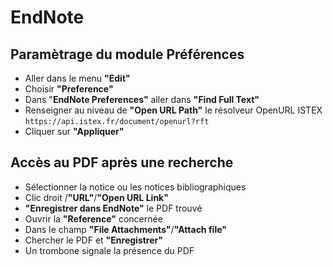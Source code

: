 # EndNote

## Paramètrage du module Préférences

* Aller dans le menu **"Edit"**
* Choisir **"Preference"**
* Dans "**EndNote Preferences"** aller dans **"Find Full Text"**
* Renseigner au niveau de **"Open URL Path"** le résolveur OpenURL ISTEX `https://api.istex.fr/document/openurl?rft`
* Cliquer sur **"Appliquer"**

## Accès au PDF après une recherche

* Sélectionner la notice ou les notices bibliographiques
* Clic droit /**"URL"**/**"Open URL Link"**
* **"Enregistrer dans EndNote"** le PDF trouvé
* Ouvrir la **"Reference"** concernée
* Dans le champ **"File Attachments"**/**"Attach file"**
* Chercher le PDF et **"Enregistrer"**
* Un trombone signale la présence du PDF


